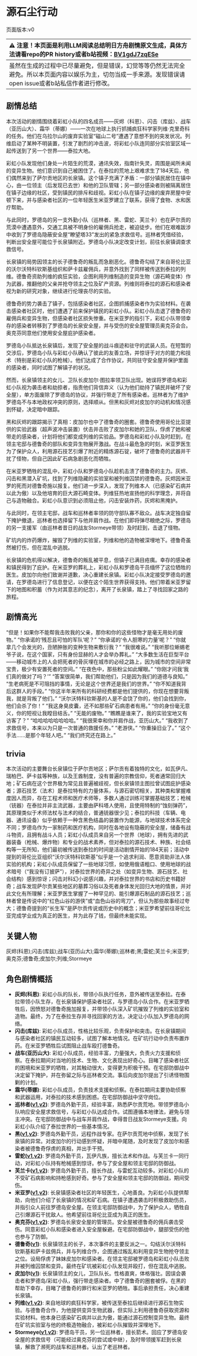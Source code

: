 # 源石尘行动
页面版本:v0
 

| :warning: 注意！本页面是利用LLM阅读总结明日方舟剧情原文生成，具体方法请看repo的PR history或者b站视频：[BV1gdJ7zqESe](https://www.bilibili.com/video/BV1gdJ7zqESe/)         |
|:----------------------------|
| 虽然在生成的过程中已尽量避免，但是错误，幻觉等等仍然无法完全避免。所以本页面内容以娱乐为主，切勿当成一手来源。发现错误请open issue或者b站私信作者进行修改。|



## 剧情总结
本次活动的剧情围绕着彩虹小队的四名成员——灰烬（科恩）、闪击（库兹）、战车（亚历山大）、霜华（蒂娜）——一次在地球上执行抓捕疯狂科学家列维·克里奇科的任务。他们在乌拉尔山的废弃实验室“磁山二号”遭遇了意想不到的突发状况。列维启动了某种不明装置，引发了剧烈的冲击波，将彩虹小队连同部分实验室区域一起传送到了另一个世界——泰拉大地。

彩虹小队发现他们身处一片陌生的荒漠，通讯失效，指南针失灵，周围是闻所未闻的变异生物。他们意识到自己被困住了。在泰拉的荒地上艰难求生了184天后，他们偶然来到了萨尔贡地区的长泉镇。这个镇子充满了矛盾：一部分镇民居住在镇中心，由一位领主（后发现已去世）和他的卫队管辖；另一部分感染者则被隔离居住在镇子边缘的社区，受到镇民的排斥和歧视。彩虹小队在镇子边缘的废弃房屋中安顿下来，并与感染者社区的一位年轻医生米亚罗建立了联系，获得了食物、水和医疗帮助。

与此同时，罗德岛的另一支外勤小队（巡林者、黑、雷蛇、芙兰卡）也在萨尔贡的荒漠中遭遇意外，交通工具被不明身份的雇佣兵抢走，被迫徒步。他们在艰难跋涉中收到了罗德岛隐蔽安全屋“瞭望塔33”发出的紧急求救信号。巡林者凭借经验，判断出安全屋可能位于长泉镇附近。罗德岛小队决定改变计划，前往长泉镇调查求救信号。

长泉镇的局势因领主的长子德鲁奇的叛乱而急剧恶化。德鲁奇勾结了来自哥伦比亚的沃尔沃特科钦斯基组织和萨卡兹雇佣兵，并意外找到了同样被传送到泰拉的列维。德鲁奇资助列维的疯狂实验，企图利用列维制造的变异生物（源石畸变体）作为武器，推翻他的父亲并抢夺领主之位及矿产资源。列维则将泰拉的源石和感染者视为新的研究对象，继续进行伦理丧尽的实验。

德鲁奇的势力袭击了镇子，包括感染者社区，企图抓捕感染者作为实验材料。在袭击感染者社区时，他们遭遇了前来保护镇民的彩虹小队。彩虹小队击退了德鲁奇的雇佣兵和变异生物，但感染者社区损失惨重。在米亚罗的指引下，彩虹小队带领幸存的感染者转移到了罗德岛的长泉安全屋，并与受伤的安全屋管理员奥克芬会合。奥克芬同意他们使用安全屋庇护感染者。

罗德岛小队抵达长泉镇后，发现了安全屋的战斗痕迹和驻守的武装人员。在短暂的交涉后，罗德岛小队与彩虹小队确认了彼此的友善立场，并惊讶于对方的能力和技术（特别是彩虹小队的枪械）。他们达成了合作协议，共同驻守安全屋并保护里面的感染者，同时试图了解镇子的状况。

然而，长泉镇领主的女儿、卫队长皮加尔·图拉率领卫队出现。她误将罗德岛和彩虹小队视为袭击者和劫掠者，指责他们背信弃义（认为他们劫持了镇民并破坏了安全屋），单方面废除了罗德岛的协议，并强行带走了所有感染者。巡林者为了维护罗德岛不与本地政权冲突的原则，选择顺从。但黑和灰烬对皮加尔的动机和情况感到怀疑，决定暗中跟踪。

黑和灰烬的跟踪揭示了真相：皮加尔也中了德鲁奇的圈套。德鲁奇使用哥伦比亚提供的实验武器（超声波冲击装置）伏击并击败了皮加尔和她的卫队，俘虏了她和被带走的感染者，计划将他们都变成列维的实验品。罗德岛和彩虹小队及时赶到，在领主宅邸与德鲁奇的部队和变异生物展开激战。在战斗最危急的时刻，米亚罗医生为了保护众人，利用源石技艺引爆了附近的精炼源石锭，破坏了德鲁奇的武器并干扰了怪物，但自己因此矿石病急剧恶化而牺牲。

在米亚罗牺牲的混乱中，彩虹小队和罗德岛小队趁机击溃了德鲁奇的主力。灰烬、闪击和黑潜入矿坑，找到了列维隐藏的实验室和被列维囚禁的德鲁奇。灰烬因米亚罗的死而对德鲁奇施以报复。他们进一步深入，发现了列维本人（已感染矿石病并以此为傲）以及他培育的巨大源石畸变体。列维狂热地宣扬他的科学理念，并将自己与造物融合。彩虹小队意识到必须阻止他，闪击安装炸药，灰烬和黑掩护。

与此同时，在领主宅邸，战车和巡林者率领的防守部队寡不敌众。战车决定独自留下掩护撤退，巡林者也选择留下与他并肩作战。在他们即将弹尽粮绝之际，罗德岛的另一支援军（由巡林者昔日的战友Stormeye带领）及时赶到，击退了怪物。

矿坑内的炸药爆炸，摧毁了列维的实验室，列维和他的造物被深埋地下。德鲁奇虽然被打伤，但在混乱中逃脱。

长泉镇的危机得以解决，德鲁奇的叛乱被平息，但镇子已满目疮痍。幸存的感染者和镇民得到了庇护。在米亚罗的葬礼上，彩虹小队和罗德岛干员缅怀了这位牺牲的医生。皮加尔向他们致谢并道歉，决心重建长泉镇。彩虹小队决定接受罗德岛的邀请，在罗德岛进行了信息登记，以便在这个陌生世界获得支持。他们带着米亚罗留下的地图和积蓄（作为对其意志的纪念），离开了长泉镇，踏上了寻找回家之路的旅程。
## 剧情高光
“但是！如果你不能帮我击败我的父亲，那你和你的这些怪物才是毫无用处的废物。”
“你承诺的‘残忍且可怕的军队’呢？”
“你承诺的‘令人胆寒的力量’呢？”
“你就拿几个会发光的，丑陋肿胀的变种生物来敷衍我？”
“我很难说。”
“我听那位蜥蜴老爷子说，在这个国家，只有身份显赫的人才会举办葬礼。”
“大多数生活在巨型平台——移动城市上的人会把死者的骨灰埋在城市的必经之路上，因为城市的空间非常宝贵，极少有安置死者的空间。”
“在夜色中，那些粉尘如此耀眼。”
“你刚才问我‘我们真的做对了吗？’”
“答案很简单，我们帮助他们，只是因为我们的道德与良知。”
“生老病死是不可阻挡的事情，无论是这个世界还是我们的世界。”
“你不知道我背后这群人的手段。”
“你这半年来所有的科研经费都是他们提供的，你现在想要背叛我，就是背叛了他们。”
“沃尔沃特科钦斯基的人是不会饶了你的，他们会找到你，他们会杀了你！”
“我这身臭皮囊，还不如那些矿石病患者有用。”
“你的身份毫无意义，你的短视让我瞠目结舌。”
“无能的废物。”
“瞧瞧是谁来了，我的实验宝地又有访客了？”
“哈哈哈哈哈哈哈哈。”
“我很荣幸和你并肩作战，亚历山大。”
“我收到了求救信号，本来以为只是一次普通的救援任务。”
“老游侠。”
“你重操旧业了。”
“这个手法......是那个年轻人吧。”
“我们终究还在路上。”
## trivia
本次活动的主要舞台长泉镇位于萨尔贡地区；萨尔贡有着独特的文化，如瓦伊凡、瑞柏巴、萨卡兹等种族，以及王酋制度，没有普遍的宗教信仰，死者通常回归大地；矿石病在这个世界极为常见且普遍被歧视，但长泉镇领主图拉曾试图庇护感染者；源石技艺（法术）是泰拉特有的力量体系，与源石密切相关，其种类和掌握难度因人而异，存在工程术师和医疗术师等，多数人通过训练可掌握基础技艺；枪械（铳器）在泰拉并非主流武器，主要由萨科塔人使用，且使用特制的“蚀刻弹药”，其原理类似于术师法杖与法术的结合，普通铳器很少见；泰拉的科技（车辆、电器、通讯设备）似乎依赖于一种含黑色结晶的装置作为能源，与地球技术体系完全不同；罗德岛作为一家制药和医疗机构，同时在各地设有隐蔽的安全屋，储备有战斗物资，且拥有战斗人员；彩虹小队成员来自另一个世界（地球），拥有先进的武器装备（枪械、爆炸物）和专业的战术素养，但对泰拉的源石技术、种族、社会结构等一无所知，他们最初被传送到泰拉的时间是活动剧情开始的184天前；活动中提到的哥伦比亚组织“沃尔沃特科钦斯基”似乎是一个追求利润、愿意资助非法人体实验的机构；彩虹小队成员保留了一些地球习惯，如使用俄语粗口、使用地球的战术暗号（“我没有订披萨”），对泰拉世界的奇异之处（如变异生物、源石技艺、社会结构）感到惊讶；闪击对科幻小说感兴趣，并对泰拉世界的书店和历史书籍好奇；战车发现萨尔贡某些地区的墓葬习俗以及死者身体发光回归大地的情景，并对此文化有所理解；米亚罗医生掌握了一种罕见的、能引爆源石制品的源石技艺；巡林者曾是传说中的“红色山谷的游侠”或“血色山谷的弯刀”，但认为那些故事经过夸大；德鲁奇提到的“长生军”是萨尔贡传说或历史中的概念；米亚罗希望前往哥伦比亚完成学业成为真正的医生，并为此存了钱，但最终未能实现。
## 关键人物
灰烬(科恩);闪击(库兹);战车(亚历山大);霜华(蒂娜);巡林者;黑;雷蛇;芙兰卡;米亚罗;奥克芬;德鲁奇;皮加尔;列维;Stormeye
## 角色剧情概括
-   **灰烬(科恩)**: 彩虹小队的队长，带领小队执行任务，意外被传送至泰拉。在泰拉带领小队生存，在长泉镇保护感染者社区，与罗德岛小队合作。在米亚罗牺牲后，因愤怒对德鲁奇施加报复，并带领小队深入矿坑摧毁了列维的实验室和造物。最终，为了在泰拉生存并寻找回家的方法，决定让小队加入罗德岛的网络。
-   **闪击(库兹)**: 彩虹小队成员，性格比较乐观，负责保护和突击。在长泉镇期间与感染者社区的镇民互动较多，试图了解本地情况。在矿坑行动中负责布置炸药。在米亚罗牺牲后试图阻止战车殴打德鲁奇。
-   **战车(亚历山大)**: 彩虹小队成员，经验丰富，力量强大，负责火力支援和侦察。在泰拉期间对当地的技术、生物、文化表现出好奇心。目睹了感染者社区的困境和米亚罗的牺牲，对其触动很大，变得更为积极干预。在宅邸防御战中决定留下掩护，并在弥留之际与巡林者交流。事后向皮加尔提出了引诱怪物围剿的计划。
-   **霜华(蒂娜)**: 彩虹小队成员，负责技术支援和侦察。在泰拉期间主要协助侦察和武器运用，对泰拉的技术感到困惑。在宅邸防御战中坚守岗位。
-   **巡林者([v1](../chars/char_503_rang.md),[v2](../char_v3/char_503_rang.md))**: 罗德岛外勤干员，经验丰富，熟悉萨尔贡荒地。带领罗德岛小队响应安全屋求救信号，与彩虹小队达成合作。试图遵循本地律法，避免与领主冲突。在宅邸防御战中与战车并肩作战，幸得昔日战友Stormeye支援。向彩虹小队介绍了泰拉世界的一些基本情况。
-   **黑([v1](../chars/char_340_shwaz.md),[v2](../char_v3/char_340_shwaz.md))**: 罗德岛外勤干员，远程作战专家。在萨尔贡荒地中侦察，发现了长泉镇的异常。对皮加尔的行动感到怀疑，并暗中尾随，及时发现了皮加尔和感染者被德鲁奇俘虏的真相，并出手干预。
-   **雷蛇([v1](../chars/char_107_liskam.md),[v2](../char_v3/char_107_liskam.md))**: 罗德岛外勤干员，瓦伊凡族，擅长法术和作战。与芙兰卡一同行动，对彩虹小队持有枪械感到惊讶。参与了安全屋和领主宅邸的防御战。
-   **芙兰卡([v1](../chars/char_106_franka.md),[v2](../char_v3/char_106_franka.md))**: 罗德岛外勤干员，擅长作战，与雷蛇互动较多。对彩虹小队的不受矿石病影响和持枪感到好奇。参与了安全屋和领主宅邸的防御战，期间受伤。
-   **米亚罗([v1](../chars/extended_char_mi_ya_luo.md),[v2](../char_v3/extended_char_mi_ya_luo.md))**: 长泉镇感染者社区的年轻医生，心地善良。为彩虹小队提供帮助，向他们介绍了长泉镇的情况和矿石病。在镇子遭遇袭击时积极救助伤员，并指引众人前往罗德岛安全屋。在领主宅邸防御战中，为了保护众人，牺牲自己引爆源石干扰敌人。他希望前往哥伦比亚成为真正的医生。
-   **奥克芬([v1](../chars/extended_char_ao_ke_fen.md),[v2](../char_v3/extended_char_ao_ke_fen.md))**: 罗德岛长泉安全屋的管理员。安全屋被德鲁奇的佣兵袭击受伤。同意彩虹小队和感染者进入安全屋躲避。在宅邸防御战中，腿部受伤的他也参与了防御。
-   **德鲁奇([v1](../chars/extended_char_de_lu_qi.md))**: 长泉镇领主的长子，本次事件的主要反派之一。勾结沃尔沃特科钦斯基和萨卡兹佣兵，并与列维合作，企图通过叛乱和利用变异生物抢夺领主之位。设局俘虏了妹妹皮加尔和感染者。在领主宅邸被罗德岛和彩虹小队击败并被列维囚禁和变异。最终在矿坑被彩虹小队发现并殴打，但在混乱中逃脱。
-   **皮加尔([v1](../chars/extended_char_pi_jia_er.md))**: 长泉镇领主的女儿，卫队队长。性格直爽，体格强壮。因误会袭击者和罗德岛/彩虹小队，强行带走感染者。中了德鲁奇的圈套被俘。在黑的帮助下幸存，目睹了德鲁奇的罪行和米亚罗的牺牲。事后承担责任，决心重建长泉镇。
-   **列维([v1](../chars/extended_char_lie_wei.md),[v2](../char_v3/extended_char_lie_wei.md))**: 来自地球的疯狂科学家，被传送至泰拉后继续进行源石生物实验。与德鲁奇合作，为他提供变异生物武器，但实际上利用德鲁奇获取资源和实验材料。他本身已感染矿石病并以此为傲，能通过源石控制变异生物。最终在矿坑实验室与他的终极造物融合，被彩虹小队摧毁并深埋地下。
-   **Stormeye([v1](../chars/char_611_acnipe.md),[v2](../char_v3/char_611_acnipe.md))**: 罗德岛干员，另一位巡林者，擅长箭术。回应了罗德岛安全屋的求救信号（可能经过奥克芬的尝试或中继），及时带领援军赶到长泉镇，解救了濒死的战车和巡林者。认出了老巡林者。